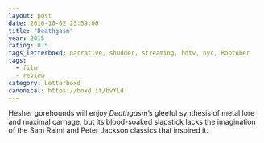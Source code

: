 ```yaml
---
layout: post 
date: 2016-10-02 23:59:00
title: "Deathgasm"
year: 2015
rating: 0.5
tags_letterboxd: narrative, shudder, streaming, hdtv, nyc, Robtober
tags:
  - film
  - review
category: Letterboxd
canonical: https://boxd.it/bvYLd
---
```


Hesher gorehounds will enjoy <cite>Deathgasm</cite>’s gleeful synthesis of metal lore and maximal carnage, but its blood-soaked slapstick lacks the imagination of the Sam Raimi and Peter Jackson classics that inspired it.